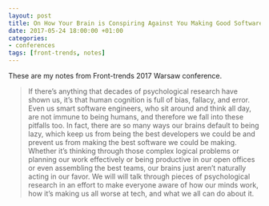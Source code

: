 ```yaml
---
layout: post
title: On How Your Brain is Conspiring Against You Making Good Software - Jenna Zeigen - Front-trends Warsaw 2017
date: 2017-05-24 18:00:00 +01:00
categories:
- conferences
tags: [front-trends, notes]
---
```


These are my notes from Front-trends 2017 Warsaw conference.

> If there’s anything that decades of psychological research have shown us, it’s that human cognition is full of bias, fallacy, and error. Even us smart software engineers, who sit around and think all day, are not immune to being humans, and therefore we fall into these pitfalls too.
> In fact, there are so many ways our brains default to being lazy, which keep us from being the best developers we could be and prevent us from making the best software we could be making.
> Whether it’s thinking through those complex logical problems or planning our work effectively or being productive in our open offices or even assembling the best teams, our brains just aren’t naturally acting in our favor.
> We will will talk through pieces of psychological research in an effort to make everyone aware of how our minds work, how it’s making us all worse at tech, and what we all can do about it.